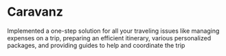# Caravanz
Implemented a one-step solution for all your traveling issues like managing expenses on a trip, preparing an efficient itinerary, various personalized packages, and providing guides to help and coordinate the trip
